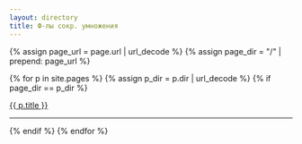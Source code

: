```yaml
---
layout: directory
title: Ф-лы сокр. умножения
---
```


{% assign page_url = page.url | url_decode %}
{% assign page_dir = "/" | prepend: page_url %}

{% for p in site.pages %}
  {% assign p_dir = p.dir | url_decode %}
  {% if page_dir == p_dir %}
    <p><a href="{{ site.baseurl }}{{ p.path }}">{{ p.title }}</a></p>
    <hr />
  {% endif %}
{% endfor %}
